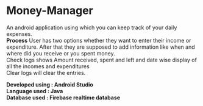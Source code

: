 # Money-Manager
An android application using which you can keep track of your daily expenses.<br/> 
**Process**
User has two options whether they want to enter their income or expenditure. After that they are supposed to add information like when and where did you receive or you spent money.<br/> Check logs shows Amount received, spent and left and date wise display of all the incomes and expenditures<br/>Clear logs will clear the entries. 

**Developed using : Android Studio<br/>Language used : Java<br/>Database used :  Firebase realtime database<br>**
